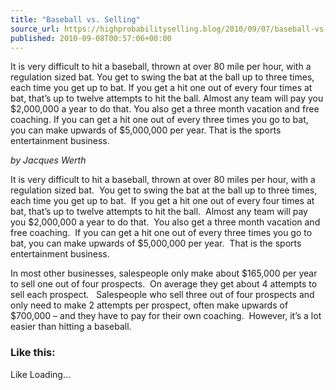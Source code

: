```yaml
---
title: "Baseball vs. Selling"
source_url: https://highprobabilityselling.blog/2010/09/07/baseball-vs-selling
published: 2010-09-08T00:57:06+00:00
---
```

It is very difficult to hit a baseball, thrown at over 80 mile per hour, with a regulation sized bat. You get to swing the bat at the ball up to three times, each time you get up to bat. If you get a hit one out of every four times at bat, that’s up to twelve attempts to hit the ball. Almost any team will pay you $2,000,000 a year to do that. You also get a three month vacation and free coaching. If you can get a hit one out of every three times you go to bat, you can make upwards of $5,000,000 per year. That is the sports entertainment business.




*by Jacques Werth*


It is very difficult to hit a baseball, thrown at over 80 miles per hour, with a regulation sized bat.  You get to swing the bat at the ball up to three times, each time you get up to bat.  If you get a hit one out of every four times at bat, that’s up to twelve attempts to hit the ball.  Almost any team will pay you $2,000,000 a year to do that.  You also get a three month vacation and free coaching.  If you can get a hit one out of every three times you go to bat, you can make upwards of $5,000,000 per year.  That is the sports entertainment business.


In most other businesses, salespeople only make about $165,000 per year to sell one out of four prospects.  On average they get about 4 attempts to sell each prospect.   Salespeople who sell three out of four prospects and only need to make 2 attempts per prospect, often make upwards of $700,000 – and they have to pay for their own coaching.  However, it’s a lot easier than hitting a baseball.


### Like this:

Like Loading...
